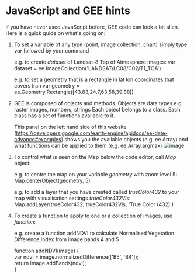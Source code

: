 # JavaScript and GEE hints

If you have never used JavaScript before, GEE code can look a bit alien. Here is a quick guide on what's going on:

1. To set a variable of any type (point, image collection, chart) simply type *var* followed by your command
   
   e.g. to create *dataset* of Landsat-8 Top of Atmosphere images:
   var dataset = ee.ImageCollection('LANDSAT/LC08/C02/T1_TOA')

   e.g. to set a geometry that is a rectangle in lat lon coordinates that covers Iran
   var geometry = ee.Geometry.Rectangle([43.83,24.7,63.58,39.88])

3. GEE is composed of objects and methods.
   Objects are data types e.g. raster images, numbers, strings
   Each object belongs to a class.
   Each class has a set of functions available to it.

   This panel on the left hand side of this website (https://developers.google.com/earth-engine/apidocs/ee-date-advance#examples)
   shows you the available objects (e.g. ee.Array)
   and what functions can be applied to them (e.g. ee.Array.argmax)
   ![image](https://github.com/eejap/GEE_iran/assets/93524485/f1e15bc1-1b2d-4457-98e6-d78dcc5902bd)

4. To control what is seen on the Map below the code editor, call *Map* object:
   
   e.g. to centre the map on your variable *geometry* with zoom level 5:
   Map.centerObject(geometry, 5)

   e.g. to add a layer that you have created called *trueColor432* to your map with visualisation settings *trueColor432Vis*:
   Map.addLayer(trueColor432, trueColor432Vis, 'True Color (432)')

6. To create a function to apply to one or a collection of images, use *function*:
   
   e.g. create a function addNDVI to calculate Normalised Vegetation Difference Index from image bands 4 and 5

   function addNDVI(image) { \
     var ndvi = image.normalizedDifference(['B5', 'B4']); \
     return image.addBands(ndvi); \
   }
